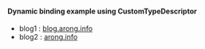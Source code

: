 #### Dynamic binding example using CustomTypeDescriptor

- blog1 : [blog.arong.info](https://blog.arong.info/wpf/2022/12/27/WPF-ICustomTypeDescriptor%EB%A5%BC-%EC%82%AC%EC%9A%A9%ED%95%9C-%EB%8F%99%EC%A0%81-%EB%B0%94%EC%9D%B8%EB%94%A9.html)
- blog2 : [arong.info](https://arong.info/List/ContentsView/2364)
